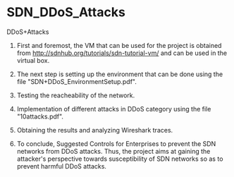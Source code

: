 # SDN_DDoS_Attacks
DDoS+Attacks

1. First and foremost, the VM that can be used for the project is obtained from http://sdnhub.org/tutorials/sdn-tutorial-vm/ and can be used in the virtual box.

2. The next step is setting up the environment that can be done using the file "SDN+DDoS_EnvironmentSetup.pdf".

3. Testing the reacheability of the network.

4. Implementation of different attacks in DDoS category using the file "10attacks.pdf".

5. Obtaining the results and analyzing Wireshark traces.

6. To conclude, Suggested Controls for Enterprises to prevent the SDN networks from DDoS attacks. Thus, the project aims at gaining the attacker's perspective towards susceptibility of SDN networks so as to prevent harmful DDoS attacks.
